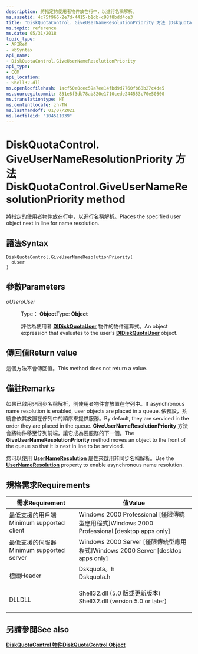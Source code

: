 ```yaml
---
description: 將指定的使用者物件放在行中，以進行名稱解析。
ms.assetid: 4c75f966-2e7d-4415-b1db-c98f8bdd4ce3
title: 'DiskQuotaControl. GiveUserNameResolutionPriority 方法 (Dskquota .h) '
ms.topic: reference
ms.date: 05/31/2018
topic_type:
- APIRef
- kbSyntax
api_name:
- DiskQuotaControl.GiveUserNameResolutionPriority
api_type:
- COM
api_location:
- Shell32.dll
ms.openlocfilehash: 1acf50e0cec59a7ee14fbd9d7760fb68b27c4de5
ms.sourcegitcommit: 831e8f3db78ab820e1710cede244553c70e50500
ms.translationtype: HT
ms.contentlocale: zh-TW
ms.lasthandoff: 01/07/2021
ms.locfileid: "104511039"
---
```

# <a name="diskquotacontrolgiveusernameresolutionpriority-method"></a><span data-ttu-id="0a76f-103">DiskQuotaControl. GiveUserNameResolutionPriority 方法</span><span class="sxs-lookup"><span data-stu-id="0a76f-103">DiskQuotaControl.GiveUserNameResolutionPriority method</span></span>

<span data-ttu-id="0a76f-104">將指定的使用者物件放在行中，以進行名稱解析。</span><span class="sxs-lookup"><span data-stu-id="0a76f-104">Places the specified user object next in line for name resolution.</span></span>

## <a name="syntax"></a><span data-ttu-id="0a76f-105">語法</span><span class="sxs-lookup"><span data-stu-id="0a76f-105">Syntax</span></span>


```JScript
DiskQuotaControl.GiveUserNameResolutionPriority(
  oUser
)
```



## <a name="parameters"></a><span data-ttu-id="0a76f-106">參數</span><span class="sxs-lookup"><span data-stu-id="0a76f-106">Parameters</span></span>

<dl> <dt>

<span data-ttu-id="0a76f-107">*oUser*</span><span class="sxs-lookup"><span data-stu-id="0a76f-107">*oUser*</span></span> 
</dt> <dd>

<span data-ttu-id="0a76f-108">Type： **Object**</span><span class="sxs-lookup"><span data-stu-id="0a76f-108">Type: **Object**</span></span>

<span data-ttu-id="0a76f-109">評估為使用者 [**DIDiskQuotaUser**](didiskquotauser-object.md) 物件的物件運算式。</span><span class="sxs-lookup"><span data-stu-id="0a76f-109">An object expression that evaluates to the user's [**DIDiskQuotaUser**](didiskquotauser-object.md) object.</span></span>

</dd> </dl>

## <a name="return-value"></a><span data-ttu-id="0a76f-110">傳回值</span><span class="sxs-lookup"><span data-stu-id="0a76f-110">Return value</span></span>

<span data-ttu-id="0a76f-111">這個方法不會傳回值。</span><span class="sxs-lookup"><span data-stu-id="0a76f-111">This method does not return a value.</span></span>

## <a name="remarks"></a><span data-ttu-id="0a76f-112">備註</span><span class="sxs-lookup"><span data-stu-id="0a76f-112">Remarks</span></span>

<span data-ttu-id="0a76f-113">如果已啟用非同步名稱解析，則使用者物件會放置在佇列中。</span><span class="sxs-lookup"><span data-stu-id="0a76f-113">If asynchronous name resolution is enabled, user objects are placed in a queue.</span></span> <span data-ttu-id="0a76f-114">依預設，系統會依其放置在佇列中的順序來提供服務。</span><span class="sxs-lookup"><span data-stu-id="0a76f-114">By default, they are serviced in the order they are placed in the queue.</span></span> <span data-ttu-id="0a76f-115">**GiveUserNameResolutionPriority** 方法會將物件移至佇列前端，讓它成為要服務的下一個。</span><span class="sxs-lookup"><span data-stu-id="0a76f-115">The **GiveUserNameResolutionPriority** method moves an object to the front of the queue so that it is next in line to be serviced.</span></span>

<span data-ttu-id="0a76f-116">您可以使用 [**UserNameResolution**](diskquotacontrol-usernameresolution.md) 屬性來啟用非同步名稱解析。</span><span class="sxs-lookup"><span data-stu-id="0a76f-116">Use the [**UserNameResolution**](diskquotacontrol-usernameresolution.md) property to enable asynchronous name resolution.</span></span>

## <a name="requirements"></a><span data-ttu-id="0a76f-117">規格需求</span><span class="sxs-lookup"><span data-stu-id="0a76f-117">Requirements</span></span>



| <span data-ttu-id="0a76f-118">需求</span><span class="sxs-lookup"><span data-stu-id="0a76f-118">Requirement</span></span> | <span data-ttu-id="0a76f-119">值</span><span class="sxs-lookup"><span data-stu-id="0a76f-119">Value</span></span> |
|-------------------------------------|---------------------------------------------------------------------------------------------------------------|
| <span data-ttu-id="0a76f-120">最低支援的用戶端</span><span class="sxs-lookup"><span data-stu-id="0a76f-120">Minimum supported client</span></span><br/> | <span data-ttu-id="0a76f-121">Windows 2000 Professional \[僅限傳統型應用程式\]</span><span class="sxs-lookup"><span data-stu-id="0a76f-121">Windows 2000 Professional \[desktop apps only\]</span></span><br/>                                                    |
| <span data-ttu-id="0a76f-122">最低支援的伺服器</span><span class="sxs-lookup"><span data-stu-id="0a76f-122">Minimum supported server</span></span><br/> | <span data-ttu-id="0a76f-123">Windows 2000 Server \[僅限傳統型應用程式\]</span><span class="sxs-lookup"><span data-stu-id="0a76f-123">Windows 2000 Server \[desktop apps only\]</span></span><br/>                                                          |
| <span data-ttu-id="0a76f-124">標頭</span><span class="sxs-lookup"><span data-stu-id="0a76f-124">Header</span></span><br/>                   | <dl> <span data-ttu-id="0a76f-125"><dt>Dskquota。h</dt></span><span class="sxs-lookup"><span data-stu-id="0a76f-125"><dt>Dskquota.h</dt></span></span> </dl>                         |
| <span data-ttu-id="0a76f-126">DLL</span><span class="sxs-lookup"><span data-stu-id="0a76f-126">DLL</span></span><br/>                      | <dl> <span data-ttu-id="0a76f-127"><dt>Shell32.dll (5.0 版或更新版本) </dt></span><span class="sxs-lookup"><span data-stu-id="0a76f-127"><dt>Shell32.dll (version 5.0 or later)</dt></span></span> </dl> |



## <a name="see-also"></a><span data-ttu-id="0a76f-128">另請參閱</span><span class="sxs-lookup"><span data-stu-id="0a76f-128">See also</span></span>

<dl> <dt>

[<span data-ttu-id="0a76f-129">**DiskQuotaControl 物件**</span><span class="sxs-lookup"><span data-stu-id="0a76f-129">**DiskQuotaControl Object**</span></span>](diskquotacontrol-object.md)
</dt> </dl>

 

 




